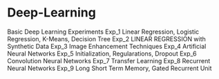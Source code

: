 # Deep-Learning
Basic Deep Learning Experiments
Exp_1 Linear Regression, Logistic Regression, K-Means, Decision Tree
Exp_2 LINEAR REGRESSION with Synthetic Data
Exp_3 Image Enhancement Techniques
Exp_4 Artificial Neural Networks
Exp_5 Initialization, Regularations, Dropout
Exp_6 Convolution Neural Networks
Exp_7 Transfer Learning
Exp_8 Recurrent Neural Networks
Exp_9 Long Short Term Memory, Gated Recurrent Unit
